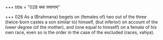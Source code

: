 +++
title = "028 यथा त्रयाणाम्"

+++
028	As a (Brahmana) begets on (females of) two out of the three (twice-born castes a son similar to) himself, (but inferior) on account of the lower degree (of the mother), and (one equal to himself) on a female of his own race, even so is the order in the case of the excluded (races, vahya).